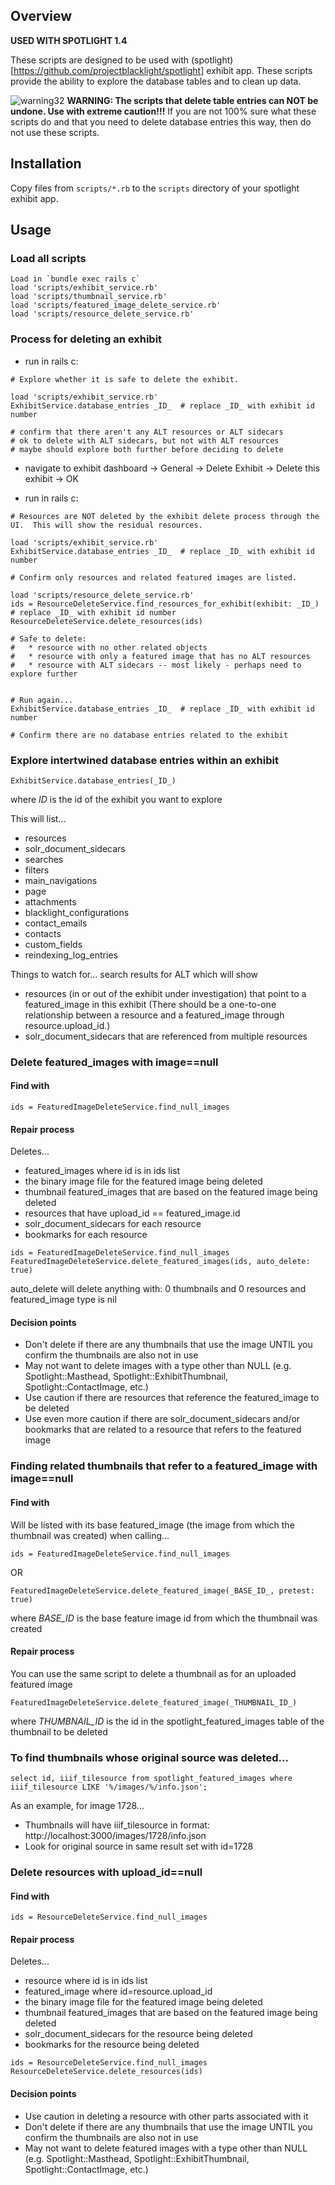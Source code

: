 ## Overview

**USED WITH SPOTLIGHT 1.4**

These scripts are designed to be used with (spotlight)[https://github.com/projectblacklight/spotlight] exhibit app.
These scripts provide the ability to explore the database tables and to clean up data.

![warning32](https://cloud.githubusercontent.com/assets/6855473/13064700/3f18cd1a-d423-11e5-9c1e-9c52cc0024fb.png)
 **WARNING: The scripts that delete table entries can NOT be undone.  Use with extreme caution!!!**
If you are not 100% sure what these scripts do and that you need to delete database entries this way, then do not use these scripts.

## Installation

Copy files from `scripts/*.rb` to the `scripts` directory of your spotlight exhibit app.

## Usage

### Load all scripts

```
Load in `bundle exec rails c`
load 'scripts/exhibit_service.rb'
load 'scripts/thumbnail_service.rb'
load 'scripts/featured_image_delete_service.rb'
load 'scripts/resource_delete_service.rb'
```

### Process for deleting an exhibit
    
* run in rails c:
 
```
# Explore whether it is safe to delete the exhibit.
 
load 'scripts/exhibit_service.rb'
ExhibitService.database_entries _ID_  # replace _ID_ with exhibit id number
 
# confirm that there aren't any ALT resources or ALT sidecars
# ok to delete with ALT sidecars, but not with ALT resources
# maybe should explore both further before deciding to delete
```

* navigate to exhibit dashboard → General → Delete Exhibit → Delete this exhibit → OK

* run in rails c:
 
``` 
# Resources are NOT deleted by the exhibit delete process through the UI.  This will show the residual resources.
 
load 'scripts/exhibit_service.rb'
ExhibitService.database_entries _ID_  # replace _ID_ with exhibit id number
 
# Confirm only resources and related featured images are listed.
 
load 'scripts/resource_delete_service.rb'
ids = ResourceDeleteService.find_resources_for_exhibit(exhibit: _ID_)  # replace _ID_ with exhibit id number
ResourceDeleteService.delete_resources(ids)
 
# Safe to delete:
#   * resource with no other related objects
#   * resource with only a featured image that has no ALT resources
#   * resource with ALT sidecars -- most likely - perhaps need to explore further
 
 
# Run again...
ExhibitService.database_entries _ID_  # replace _ID_ with exhibit id number
 
# Confirm there are no database entries related to the exhibit
```

### Explore intertwined database entries within an exhibit

```
ExhibitService.database_entries(_ID_)
```
where _ID_ is the id of the exhibit you want to explore

This will list...

* resources
* solr_document_sidecars
* searches
* filters
* main_navigations
* page
* attachments
* blacklight_configurations
* contact_emails
* contacts
* custom_fields
* reindexing_log_entries

Things to watch for...  search results for ALT which will show

* resources (in or out of the exhibit under investigation) that point to a featured_image in this exhibit (There should be a one-to-one relationship between a resource and a featured_image through resource.upload_id.)
* solr_document_sidecars that are referenced from multiple resources

### Delete featured_images with image==null

#### Find with
```
ids = FeaturedImageDeleteService.find_null_images
```

#### Repair process

Deletes...

* featured_images where id is in ids list
* the binary image file for the featured image being deleted
* thumbnail featured_images that are based on the featured image being deleted
* resources that have upload_id == featured_image.id
* solr_document_sidecars for each resource
* bookmarks for each resource

``` 
ids = FeaturedImageDeleteService.find_null_images
FeaturedImageDeleteService.delete_featured_images(ids, auto_delete: true)
```
auto_delete will delete anything with:  0 thumbnails and 0 resources and featured_image type is nil

#### Decision points

* Don't delete if there are any thumbnails that use the image UNTIL you confirm the thumbnails are also not in use
* May not want to delete images with a type other than NULL (e.g. Spotlight::Masthead, Spotlight::ExhibitThumbnail, Spotlight::ContactImage, etc.)
* Use caution if there are resources that reference the featured_image to be deleted
* Use even more caution if there are solr_document_sidecars and/or bookmarks that are related to a resource that refers to the featured image

### Finding related thumbnails that refer to a featured_image with image==null

#### Find with

Will be listed with its base featured_image (the image from which the thumbnail was created) when calling...

```
ids = FeaturedImageDeleteService.find_null_images
```
OR
```
FeaturedImageDeleteService.delete_featured_image(_BASE_ID_, pretest: true)
```
where _BASE_ID_ is the base feature image id from which the thumbnail was created

#### Repair process

You can use the same script to delete a thumbnail as for an uploaded featured image

```
FeaturedImageDeleteService.delete_featured_image(_THUMBNAIL_ID_)
```
where _THUMBNAIL_ID_ is the id in the spotlight_featured_images table of the thumbnail to be deleted

### To find thumbnails whose original source was deleted...

``` 
select id, iiif_tilesource from spotlight_featured_images where iiif_tilesource LIKE '%/images/%/info.json';
```

As an example, for image 1728...

* Thumbnails will have iiif_tilesource in format:   http://localhost:3000/images/1728/info.json
* Look for original source in same result set with id=1728

### Delete resources with upload_id==null

#### Find with

```
ids = ResourceDeleteService.find_null_images
```

#### Repair process

Deletes...

* resource where id is in ids list
* featured_image where id=resource.upload_id
* the binary image file for the featured image being deleted
* thumbnail featured_images that are based on the featured image being deleted
* solr_document_sidecars for the resource being deleted
* bookmarks for the resource being deleted

```
ids = ResourceDeleteService.find_null_images
ResourceDeleteService.delete_resources(ids)
```
 
#### Decision points

* Use caution in deleting a resource with other parts associated with it
* Don't delete if there are any thumbnails that use the image UNTIL you confirm the thumbnails are also not in use
* May not want to delete featured images with a type other than NULL (e.g. Spotlight::Masthead, Spotlight::ExhibitThumbnail, Spotlight::ContactImage, etc.)

